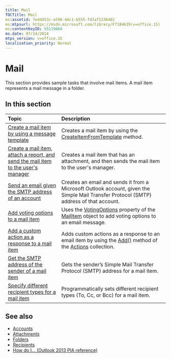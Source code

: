 ```yaml
---
title: Mail
TOCTitle: Mail
ms:assetid: 7eddd53c-a598-4dc1-b555-fd3af1236402
ms:mtpsurl: https://msdn.microsoft.com/library/Ff184619(v=office.15)
ms:contentKeyID: 55119864
ms.date: 07/24/2014
mtps_version: v=office.15
localization_priority: Normal
---
```


# Mail

This section provides sample tasks that involve mail items. A mail item represents a mail message in a folder.

## In this section

|Topic|Description|
|:----|:----------|
|[Create a mail item by using a message template](how-to-create-a-mail-item-by-using-a-message-template.md)  |Creates a mail item by using the [CreateItemFromTemplate](https://msdn.microsoft.com/library/bb611329\(v=office.15\)) method.|
|[Create a mail item, attach a report, and send the mail item to the user's manager](how-to-create-a-mail-item-attach-a-report-and-send-the-mail-item-to-the-user-s-manager.md)  |Creates a mail item that has an attachment, and then sends the mail item to the user's manager.|
|[Send an email given the SMTP address of an account](how-to-send-an-e-mail-given-the-smtp-address-of-an-account.md) |Creates an email and sends it from a Microsoft Outlook account, given the Simple Mail Transfer Protocol (SMTP) address of that account.|
|[Add voting options to a mail item](how-to-add-voting-options-to-a-mail-item.md) |Uses the [VotingOptions](https://msdn.microsoft.com/library/bb652695\(v=office.15\)) property of the [MailItem](https://msdn.microsoft.com/library/bb643865\(v=office.15\)) object to add voting options to an email message.|
|[Add a custom action as a response to a mail item](how-to-add-a-custom-action-as-a-response-to-a-mail-item.md)  |Adds custom actions as a response to an email item by using the [Add()](https://msdn.microsoft.com/library/bb612077\(v=office.15\)) method of the [Actions](https://msdn.microsoft.com/library/bb611963\(v=office.15\)) collection.|
|[Get the SMTP address of the sender of a mail item](how-to-get-the-smtp-address-of-the-sender-of-a-mail-item.md)  |Gets the sender’s Simple Mail Transfer Protocol (SMTP) address for a mail item.|
|[Specify different recipient types for a mail item](how-to-specify-different-recipient-types-for-a-mail-item.md) |Programmatically sets different recipient types (To, Cc, or Bcc) for a mail item.|

## See also

- [Accounts](accounts.md)
- [Attachments](attachments.md)
- [Folders](folders.md)
- [Recipients](recipients.md)
- [How do I... (Outlook 2013 PIA reference)](how-do-i-outlook-2013-pia-reference.md)

